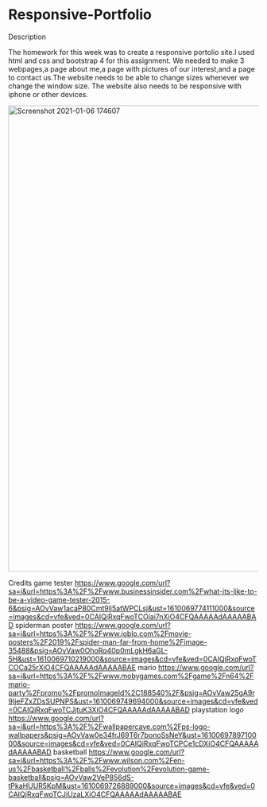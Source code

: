 # Responsive-Portfolio

Description 

The homework for this week was to create a responsive portolio site.I used html and css and bootstrap 4 for this assignment.
We needed to make 3 webpages,a page about me,a page with pictures of our interest,and a page to contact us.The website needs to be able to change sizes whenever we change the window size.
The website also needs to be responsive with iphone or other devices.

<img width="937" alt="Screenshot 2021-01-06 174607" src="https://user-images.githubusercontent.com/74078719/103843608-00241280-504d-11eb-9429-f0ab01063c66.png">

Credits 
game tester https://www.google.com/url?sa=i&url=https%3A%2F%2Fwww.businessinsider.com%2Fwhat-its-like-to-be-a-video-game-tester-2015-6&psig=AOvVaw1acaP80Cmt9lj5atWPCLsj&ust=1610069774111000&source=images&cd=vfe&ved=0CAIQjRxqFwoTCOiai7nXiO4CFQAAAAAdAAAAABAD
spiderman poster https://www.google.com/url?sa=i&url=https%3A%2F%2Fwww.joblo.com%2Fmovie-posters%2F2019%2Fspider-man-far-from-home%2Fimage-35488&psig=AOvVaw0OhoRq40p0mLgkH6aGL-5H&ust=1610069710219000&source=images&cd=vfe&ved=0CAIQjRxqFwoTCOCa25rXiO4CFQAAAAAdAAAAABAE
mario https://www.google.com/url?sa=i&url=https%3A%2F%2Fwww.mobygames.com%2Fgame%2Fn64%2Fmario-party%2Fpromo%2FpromoImageId%2C188540%2F&psig=AOvVaw25gA9r9IjeFZxZDsSUPNPS&ust=1610069749694000&source=images&cd=vfe&ved=0CAIQjRxqFwoTCJjtuK3XiO4CFQAAAAAdAAAAABAD
playstation logo https://www.google.com/url?sa=i&url=https%3A%2F%2Fwallpapercave.com%2Fps-logo-wallpapers&psig=AOvVaw0e34frJ69T6r7bonoSsNeY&ust=1610069789710000&source=images&cd=vfe&ved=0CAIQjRxqFwoTCPCe1cDXiO4CFQAAAAAdAAAAABAD
basketball https://www.google.com/url?sa=i&url=https%3A%2F%2Fwww.wilson.com%2Fen-us%2Fbasketball%2Fballs%2Fevolution%2Fevolution-game-basketball&psig=AOvVaw2VeP856dS-tPkaHUUR5KpM&ust=1610069726889000&source=images&cd=vfe&ved=0CAIQjRxqFwoTCJiUzaLXiO4CFQAAAAAdAAAAABAE 
